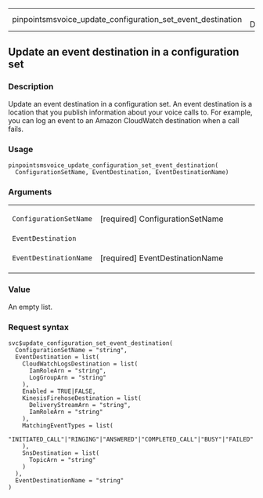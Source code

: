 <table style="width: 100%;">
<tbody>
<tr class="odd">
<td>pinpointsmsvoice_update_configuration_set_event_destination</td>
<td style="text-align: right;">R Documentation</td>
</tr>
</tbody>
</table>

## Update an event destination in a configuration set

### Description

Update an event destination in a configuration set. An event destination
is a location that you publish information about your voice calls to.
For example, you can log an event to an Amazon CloudWatch destination
when a call fails.

### Usage

    pinpointsmsvoice_update_configuration_set_event_destination(
      ConfigurationSetName, EventDestination, EventDestinationName)

### Arguments

<table>
<colgroup>
<col style="width: 35%" />
<col style="width: 65%" />
</colgroup>
<tbody>
<tr class="odd">
<td><code
id="pinpointsmsvoice_update_configuration_set_event_destination_:_ConfigurationSetName">ConfigurationSetName</code></td>
<td><p>[required] ConfigurationSetName</p></td>
</tr>
<tr class="even">
<td><code
id="pinpointsmsvoice_update_configuration_set_event_destination_:_EventDestination">EventDestination</code></td>
<td></td>
</tr>
<tr class="odd">
<td><code
id="pinpointsmsvoice_update_configuration_set_event_destination_:_EventDestinationName">EventDestinationName</code></td>
<td><p>[required] EventDestinationName</p></td>
</tr>
</tbody>
</table>

### Value

An empty list.

### Request syntax

    svc$update_configuration_set_event_destination(
      ConfigurationSetName = "string",
      EventDestination = list(
        CloudWatchLogsDestination = list(
          IamRoleArn = "string",
          LogGroupArn = "string"
        ),
        Enabled = TRUE|FALSE,
        KinesisFirehoseDestination = list(
          DeliveryStreamArn = "string",
          IamRoleArn = "string"
        ),
        MatchingEventTypes = list(
          "INITIATED_CALL"|"RINGING"|"ANSWERED"|"COMPLETED_CALL"|"BUSY"|"FAILED"|"NO_ANSWER"
        ),
        SnsDestination = list(
          TopicArn = "string"
        )
      ),
      EventDestinationName = "string"
    )
